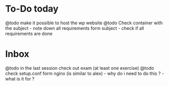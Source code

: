 # To-Do today
@todo make it possible to host the wp website
@todo Check container with the subject
	- note down all requirements form subject
	- check if all requirements are done

# Inbox
@todo in the last session check out exam (at least one exercise)
@todo check setup.conf form nginx (is similar to alex)
	- why do i need to do this ?
	- what is it for ?
